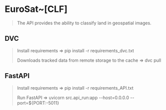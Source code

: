 # EuroSat~[CLF]

> The API provides the ability to classify land in geospatial images.

## DVC

> Install requirements => pip install -r requirements_dvc.txt
>
> Downloads tracked data from remote storage to the cache => dvc pull

## FastAPI

> Install requirements => pip install -r requirements_API.txt
>
> Run FastAPI => uvicorn src.api_run:app --host=0.0.0.0 --port=${PORT:-5011}